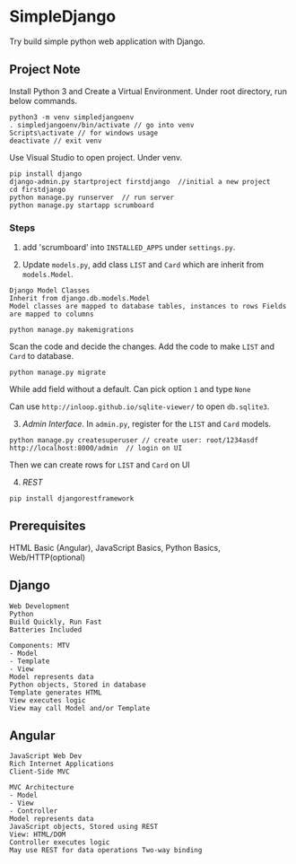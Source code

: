 # SimpleDjango
Try build simple python web application with Django.

## Project Note
Install Python 3 and Create a Virtual Environment. Under root directory, run below commands.
```
python3 -m venv simpledjangoenv
. simpledjangoenv/bin/activate // go into venv
Scripts\activate // for windows usage
deactivate // exit venv
```
Use Visual Studio to open project. Under venv. 
```
pip install django
django-admin.py startproject firstdjango  //initial a new project
cd firstdjango
python manage.py runserver  // run server
python manage.py startapp scrumboard
```

### Steps
1. add 'scrumboard' into `INSTALLED_APPS` under `settings.py`.

2. Update `models.py`, add class `LIST` and `Card` which are inherit from `models.Model`.
```
Django Model Classes
Inherit from django.db.models.Model
Model classes are mapped to database tables, instances to rows Fields are mapped to columns
```
```
python manage.py makemigrations
```
Scan the code and decide the changes. Add the code to make `LIST` and `Card`  to database.
```
python manage.py migrate
```
While add field without a default. Can pick option `1` and type `None`

Can use `http://inloop.github.io/sqlite-viewer/` to open `db.sqlite3`.

3. *Admin Interface*. In `admin.py`, register for the `LIST` and `Card` models.
```
python manage.py createsuperuser // create user: root/1234asdf
http://localhost:8000/admin  // login on UI
```
Then we can create rows for `LIST` and `Card` on UI

4. *REST*
```
pip install djangorestframework
```

## Prerequisites
HTML Basic (Angular), JavaScript Basics, Python Basics, Web/HTTP(optional)

## Django
```
Web Development
Python 
Build Quickly, Run Fast 
Batteries Included
```
```
Components: MTV
- Model
- Template 
- View
Model represents data 
Python objects, Stored in database
Template generates HTML
View executes logic 
View may call Model and/or Template
```

## Angular
```
JavaScript Web Dev
Rich Internet Applications
Client-Side MVC
```
```
MVC Architecture
- Model
- View
- Controller
Model represents data
JavaScript objects, Stored using REST
View: HTML/DOM
Controller executes logic
May use REST for data operations Two-way binding
```